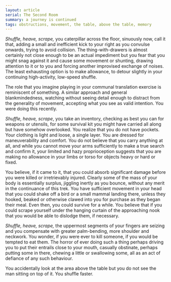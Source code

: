 ```yaml
---
layout: article
serial: The Second Room
summary: a journey is continued
tags: obstructions, movement, the table, above the table, memory
---
```


_Shuffle, heave, scrape,_ you caterpillar across the floor, sinuously now, call it that, adding a small and inefficient kick to your right as you convulse onwards, trying to avoid collision.  The thing-with-drawers is almost certainly not close enough to be an actual impediment but you fear that you might snag against it and cause some movement or shunting, drawing attention to it or to you and forcing another improvised exchange of noises.  The least exhausting option is to make allowance, to detour slightly in your continuing high-activity, low-speed shuffle.

The role that you imagine playing in your communal translation exercise is reminiscent of something. A similar approach and general blankmindedness, watching without seeing detail enough to distract from the generality of movement, accepting what you see as valid intention. You were doing this recently. 

_Shuffle, heave, scrape_, you take an inventory, checking as best you can for weapons or utensils, for some survival kit you might have carried all along but have somehow overlooked.  You realize that you do not have pockets.  Your clothing is light and loose, a single layer.  You are dressed for maneuverability and comfort.  You do not believe that you carry anything at all, and while you cannot move your arms sufficiently to make a true search and confirm it, your limited and hazy proprioception suggests that you are making no allowance in your limbs or torso for objects heavy or hard or fixed. 

You believe, if it came to it, that you could absorb significant damage before you were killed or irretrievably injured.  Clearly some of the mass of your body is essentially surplus, jiggling inertly as you bounce, without any merit in the continuance of this trek.  You have sufficient movement in your head that you could shake off a bird or a small mammal landing there, unless they hooked, beaked or otherwise clawed into you for purchase as they began their meal.  Even then, you could survive for a while. You believe that if you could scrape yourself under the hanging curtain of the approaching nook that you would be able to dislodge them, if necessary. 

_Shuffle, heave, scrape,_ the uppermost segments of your fingers are seizing and you compensate with greater palm-bending, more shoulder and neckwork.  You wonder, if you were ever to kill someone, if you would be tempted to eat them. The horror of ever doing such a thing perhaps driving you to put their entrails close to your mouth, casually obstinate, perhaps putting some in there, chewing a little or swallowing some, all as an act of defiance of any such behaviour.

You accidentally look at the area above the table but you do not see the man sitting on top of it.  You shuffle faster.
